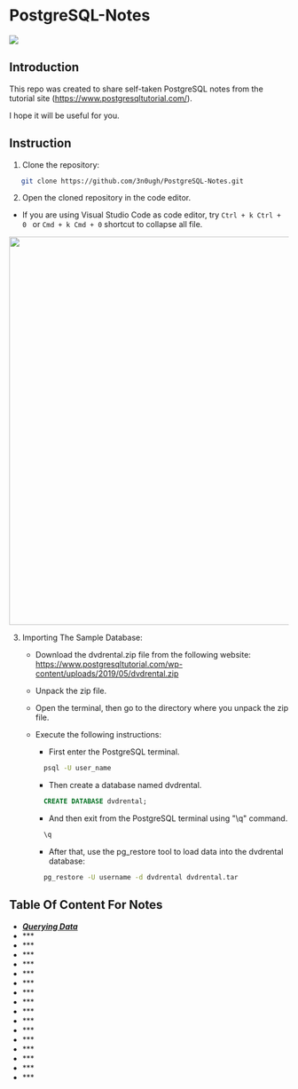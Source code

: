 # PostgreSQL-Notes

<img src="https://www.mshowto.org/images/articles/2020/05/1_PY24xlr4TpOkXW04HUoqrQ.jpeg">

## Introduction

This repo was created to share self-taken PostgreSQL notes from the tutorial site (https://www.postgresqltutorial.com/).

I hope it will be useful for you.

## Instruction

1. Clone the repository:
  ```bash
     git clone https://github.com/3n0ugh/PostgreSQL-Notes.git
  ```
2. Open the cloned repository in the code editor.

  - If you are using Visual Studio Code as code editor, try `Ctrl + k Ctrl + 0 ` or `Cmd + k Cmd + 0` shortcut to collapse all file.
 
<p align="center">
  <img src="https://user-images.githubusercontent.com/69458980/128481392-0981a1df-ac7e-469f-be93-262a26422be3.gif" width="700" heigth="400" />
</p>

3. Importing The Sample Database:
   - Download the dvdrental.zip file from the following website:
        https://www.postgresqltutorial.com/wp-content/uploads/2019/05/dvdrental.zip
       
   - Unpack the zip file.
   - Open the terminal, then go to the directory where you unpack the zip file.
   - Execute the following instructions:
      - First enter the PostgreSQL terminal. 
      ```bash
        psql -U user_name
      ```
      - Then create a database named dvdrental.
      ```sql  
        CREATE DATABASE dvdrental;
      ```
      - And then exit from the PostgreSQL terminal using "\q" command.
      ```sql
        \q
      ```
      - After that, use the pg_restore tool to load data into the dvdrental database:
      ```bash
        pg_restore -U username -d dvdrental dvdrental.tar
      ```
       
## Table Of Content For Notes

* ***[Querying Data](https://github.com/3n0ugh/PostgreSQL-Notes/blob/main/part-by-part/1-querying-data.md)***
* ***[]()
* ***[]()
* ***[]()
* ***[]()
* ***[]()
* ***[]()
* ***[]()
* ***[]()
* ***[]()
* ***[]()
* ***[]()
* ***[]()
* ***[]()
* ***[]()
* ***[]()
* ***[]()
